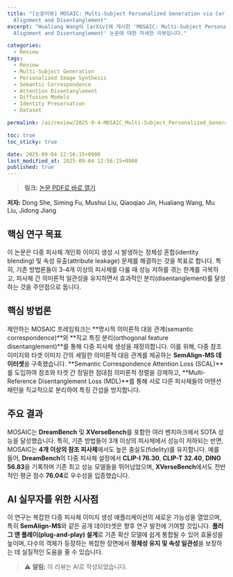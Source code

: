 ```yaml
---
title: "[논문리뷰] MOSAIC: Multi-Subject Personalized Generation via Correspondence-Aware
  Alignment and Disentanglement"
excerpt: "Hualiang Wang이 [arXiv]에 게시한 'MOSAIC: Multi-Subject Personalized Generation via Correspondence-Aware
  Alignment and Disentanglement' 논문에 대한 자세한 리뷰입니다."

categories:
  - Review
tags:
  - Review
  - Multi-Subject Generation
  - Personalized Image Synthesis
  - Semantic Correspondence
  - Attention Disentanglement
  - Diffusion Models
  - Identity Preservation
  - Dataset

permalink: /ai/review/2025-9-4-MOSAIC_Multi-Subject_Personalized_Generation_via_Correspondence-Aware_Alignment_and_Disentanglement/

toc: true
toc_sticky: true

date: 2025-09-04 12:56:15+0900
last_modified_at: 2025-09-04 12:56:15+0900
published: true
---
```

> **링크:** [논문 PDF로 바로 열기](https://arxiv.org/abs/2509.01977)

**저자:** Dong She, Siming Fu, Mushui Liu, Qiaoqiao Jin, Hualiang Wang, Mu Liu, Jidong Jiang



## 핵심 연구 목표
이 논문은 다중 피사체 개인화 이미지 생성 시 발생하는 정체성 혼합(identity blending) 및 속성 유출(attribute leakage) 문제를 해결하는 것을 목표로 합니다. 특히, 기존 방법론들이 3-4개 이상의 피사체를 다룰 때 성능 저하를 겪는 한계를 극복하고, 피사체 간 의미론적 일관성을 유지하면서 효과적인 분리(disentanglement)를 달성하는 것을 주안점으로 둡니다.

## 핵심 방법론
제안하는 MOSAIC 프레임워크는 **명시적 의미론적 대응 관계(semantic correspondence)**와 **직교 특징 분리(orthogonal feature disentanglement)**를 통해 다중 피사체 생성을 재정의합니다. 이를 위해, 다중 참조 이미지와 타겟 이미지 간의 세밀한 의미론적 대응 관계를 제공하는 **SemAlign-MS 데이터셋**을 구축했습니다. **Semantic Correspondence Attention Loss (SCAL)**를 도입하여 참조와 타겟 간 정밀한 점대점 의미론적 정렬을 강제하고, **Multi-Reference Disentanglement Loss (MDL)**를 통해 서로 다른 피사체들의 어텐션 패턴을 직교적으로 분리하여 특징 간섭을 방지합니다.

## 주요 결과
MOSAIC는 **DreamBench** 및 **XVerseBench**를 포함한 여러 벤치마크에서 SOTA 성능을 달성했습니다. 특히, 기존 방법들이 3개 이상의 피사체에서 성능이 저하되는 반면, MOSAIC는 **4개 이상의 참조 피사체**에서도 높은 충실도(fidelity)를 유지합니다. 예를 들어, **DreamBench**의 다중 피사체 설정에서 **CLIP-I 76.30**, **CLIP-T 32.40**, **DINO 56.83**을 기록하며 기존 최고 성능 모델들을 뛰어넘었으며, **XVerseBench**에서도 전반적인 평균 점수 **76.04**로 우수성을 입증했습니다.

## AI 실무자를 위한 시사점
이 연구는 복잡한 다중 피사체 이미지 생성 애플리케이션의 새로운 가능성을 열었으며, 특히 **SemAlign-MS**와 같은 공개 데이터셋은 향후 연구 발전에 기여할 것입니다. **플러그 앤 플레이(plug-and-play) 설계**로 기존 확산 모델에 쉽게 통합될 수 있어 효율성을 높이며, 다수의 객체가 등장하는 복잡한 장면에서 **정체성 유지 및 속성 일관성**을 보장하는 데 실질적인 도움을 줄 수 있습니다.

> ⚠️ **알림:** 이 리뷰는 AI로 작성되었습니다.